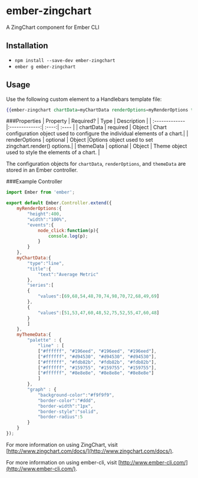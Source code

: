 # ember-zingchart 

A ZingChart component for Ember CLI 

## Installation 

* `npm install --save-dev ember-zingchart`
* `ember g ember-zingchart`

## Usage

Use the following custom element to a Handlebars template file:

```handlebars
{{ember-zingchart chartData=myChartData renderOptions=myRenderOptions themeData=myThemeData}}
```

###Properties
|    Property   |    Required?  | Type | Description  |
| :------------- |:-------------:| :----:| :---- |
| chartData | required | Object | Chart configuration object used to configure the individual elements of a chart.|
| renderOptions | optional | Object |Options object used to set zingchart.render() options.|
| themeData | optional | Object | Theme object used to style the elements of a chart. |

The configuration objects for `chartData`, `renderOptions`, and `themeData` are stored in an Ember controller.

###Example Controller

```javascript
import Ember from 'ember';

export default Ember.Controller.extend({
	myRenderOptions:{
		"height":400,
		"width":"100%",
		"events":{
			node_click:function(p){
				console.log(p);
			}
		}
	},
	myChartData:{
		"type":"line",
		"title":{
			"text":"Average Metric"
		},
		"series":[
		{
			"values":[69,68,54,48,70,74,98,70,72,68,49,69]
		},
		{
			"values":[51,53,47,60,48,52,75,52,55,47,60,48]
		}
		]
	},
	myThemeData:{
		"palette" : {
			"line" : [
			["#ffffff", "#196eed", "#196eed", "#196eed"],
			["#ffffff", "#d94530", "#d94530", "#d94530"],
			["#ffffff", "#fdb82b", "#fdb82b", "#fdb82b"],
			["#ffffff", "#159755", "#159755", "#159755"],
			["#ffffff", "#8e8e8e", "#8e8e8e", "#8e8e8e"]
			]
		},
		"graph" : {
			"background-color":"#f9f9f9",
			"border-color":"#ddd",
			"border-width":"1px",
			"border-style":"solid",
			"border-radius":5
		}
	} 
});
```

For more information on using ZingChart, visit [http://www.zingchart.com/docs/](http://www.zingchart.com/docs/).

For more information on using ember-cli, visit [http://www.ember-cli.com/](http://www.ember-cli.com/). 
